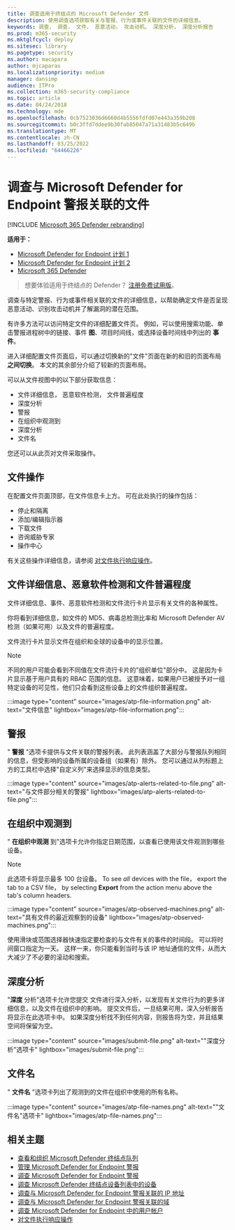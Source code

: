 ```yaml
---
title: 调查适用于终结点的 Microsoft Defender 文件
description: 使用调查选项获取有关与警报、行为或事件关联的文件的详细信息。
keywords: 调查， 调查， 文件， 恶意活动， 攻击动机， 深度分析， 深度分析报告
ms.prod: m365-security
ms.mktglfcycl: deploy
ms.sitesec: library
ms.pagetype: security
ms.author: macapara
author: mjcaparas
ms.localizationpriority: medium
manager: dansimp
audience: ITPro
ms.collection: m365-security-compliance
ms.topic: article
ms.date: 04/24/2018
ms.technology: mde
ms.openlocfilehash: 0cb7523036d6660d4b5556fdfd07e443a359b208
ms.sourcegitcommit: b0c3ffd7ddee9b30fab85047a71a31483b5c649b
ms.translationtype: MT
ms.contentlocale: zh-CN
ms.lasthandoff: 03/25/2022
ms.locfileid: "64466226"
---
```

# <a name="investigate-a-file-associated-with-a-microsoft-defender-for-endpoint-alert"></a>调查与 Microsoft Defender for Endpoint 警报关联的文件

[!INCLUDE [Microsoft 365 Defender rebranding](../../includes/microsoft-defender.md)]

**适用于：**
- [Microsoft Defender for Endpoint 计划 1](https://go.microsoft.com/fwlink/p/?linkid=2154037)
- [Microsoft Defender for Endpoint 计划 2](https://go.microsoft.com/fwlink/p/?linkid=2154037)
- [Microsoft 365 Defender](https://go.microsoft.com/fwlink/?linkid=2118804)


> 想要体验适用于终结点的 Defender？ [注册免费试用版](https://signup.microsoft.com/create-account/signup?products=7f379fee-c4f9-4278-b0a1-e4c8c2fcdf7e&ru=https://aka.ms/MDEp2OpenTrial?ocid=docs-wdatp-investigatefiles-abovefoldlink)。

调查与特定警报、行为或事件相关联的文件的详细信息，以帮助确定文件是否呈现恶意活动、识别攻击动机并了解漏洞的潜在范围。

有许多方法可以访问特定文件的详细配置文件页。 例如，可以使用搜索功能、单击警报进程树中的链接、事件 **图**、项目时间线，或选择设备时间线中列出的 **事件**。

进入详细配置文件页面后，可以通过切换新的"文件"页面在新的和旧的页面布局 **之间切换**。 本文的其余部分介绍了较新的页面布局。

可以从文件视图中的以下部分获取信息：

- 文件详细信息， 恶意软件检测， 文件普遍程度
- 深度分析
- 警报
- 在组织中观测到
- 深度分析
- 文件名

您还可以从此页对文件采取操作。

## <a name="file-actions"></a>文件操作

在配置文件页面顶部，在文件信息卡上方。 可在此处执行的操作包括：

- 停止和隔离
- 添加/编辑指示器
- 下载文件
- 咨询威胁专家
- 操作中心

有关这些操作详细信息，请参阅 [对文件执行响应操作](respond-file-alerts.md)。

## <a name="file-details-malware-detection-and-file-prevalence"></a>文件详细信息、恶意软件检测和文件普遍程度

文件详细信息、事件、恶意软件检测和文件流行卡片显示有关文件的各种属性。

你将看到详细信息，如文件的 MD5、病毒总检测比率和 Microsoft Defender AV 检测（如果可用）以及文件的普遍程度。

文件流行卡片显示文件在组织和全球的设备中的显示位置。

> [!NOTE]
> 不同的用户可能会看到不同值在文件流行卡片的"组织单位"部分中。 这是因为卡片显示基于用户具有的 RBAC 范围的信息。 这意味着，如果用户已被授予对一组特定设备的可见性，他们只会看到这些设备上的文件组织普遍程度。

:::image type="content" source="images/atp-file-information.png" alt-text="文件信息" lightbox="images/atp-file-information.png":::

## <a name="alerts"></a>警报

" **警报** "选项卡提供与文件关联的警报列表。 此列表涵盖了大部分与警报队列相同的信息，但受影响的设备所属的设备组（如果有）除外。 您可以通过从列标题上方的工具栏中选择"自定义列"来选择显示的信息类型。

:::image type="content" source="images/atp-alerts-related-to-file.png" alt-text="与文件部分相关的警报" lightbox="images/atp-alerts-related-to-file.png":::

## <a name="observed-in-organization"></a>在组织中观测到

" **在组织中观测** 到"选项卡允许你指定日期范围，以查看已使用该文件观测到哪些设备。

> [!NOTE]
> 此选项卡将显示最多 100 台设备。 To see _all_ devices with the file， export the tab to a CSV file， by selecting **Export** from the action menu above the tab's column headers.

:::image type="content" source="images/atp-observed-machines.png" alt-text="具有文件的最近观察到的设备" lightbox="images/atp-observed-machines.png":::

使用滑块或范围选择器快速指定要检查的与文件有关的事件的时间段。 可以将时间窗口指定为一天。 这样一来，你只能看到当时与该 IP 地址通信的文件，从而大大减少了不必要的滚动和搜索。

## <a name="deep-analysis"></a>深度分析

"**深度** 分析"选项卡允许您提交 [](respond-file-alerts.md#deep-analysis)文件进行深入分析，以发现有关文件行为的更多详细信息，以及文件在组织中的影响。 提交文件后，一旦结果可用，深入分析报告将显示在此选项卡中。 如果深度分析找不到任何内容，则报告将为空，并且结果空间将保留为空。

:::image type="content" source="images/submit-file.png" alt-text="&quot;深度分析&quot;选项卡" lightbox="images/submit-file.png":::

## <a name="file-names"></a>文件名

" **文件名** "选项卡列出了观测到的文件在组织中使用的所有名称。

:::image type="content" source="images/atp-file-names.png" alt-text="&quot;文件名&quot;选项卡" lightbox="images/atp-file-names.png":::

## <a name="related-topics"></a>相关主题

- [查看和组织 Microsoft Defender 终结点队列](alerts-queue.md)
- [管理 Microsoft Defender for Endpoint 警报](manage-alerts.md)
- [调查 Microsoft Defender for Endpoint 警报](investigate-alerts.md)
- [调查 Microsoft Defender 终结点设备列表中的设备](investigate-machines.md)
- [调查与 Microsoft Defender for Endpoint 警报关联的 IP 地址](investigate-ip.md)
- [调查与 Microsoft Defender for Endpoint 警报关联的域](investigate-domain.md)
- [调查 Microsoft Defender for Endpoint 中的用户帐户](investigate-user.md)
- [对文件执行响应操作](respond-file-alerts.md)
